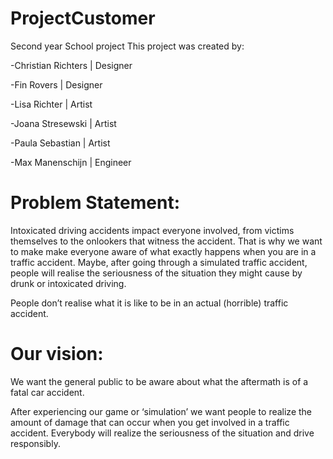# ProjectCustomer
Second year School project
This project was created by:

-Christian Richters | Designer

-Fin Rovers | Designer

-Lisa Richter | Artist

-Joana Stresewski | Artist

-Paula Sebastian | Artist

-Max Manenschijn | Engineer

# Problem Statement:
Intoxicated driving accidents impact everyone involved, from victims themselves to the onlookers that witness the accident.
That is why we want to make make everyone aware of what exactly happens when you are in a traffic accident. Maybe, after going through a simulated traffic accident, people will realise the seriousness of the situation they might cause by drunk or intoxicated driving.

People don’t realise what it is like to be in an actual (horrible) traffic accident.

# Our vision:

We want the general public to be aware about what the aftermath is of a fatal car accident.

After experiencing our game or ‘simulation’ we want people to realize the amount of damage that can occur when you get involved in a traffic accident. Everybody will realize the seriousness of the situation and drive responsibly.

